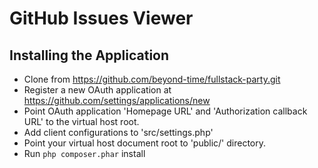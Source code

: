 # GitHub Issues Viewer

## Installing the Application

* Clone from https://github.com/beyond-time/fullstack-party.git
* Register a new OAuth application at https://github.com/settings/applications/new
* Point OAuth application 'Homepage URL' and 'Authorization callback URL' to the virtual host root.
* Add client configurations to 'src/settings.php'
* Point your virtual host document root to 'public/' directory.
* Run `php composer.phar` install
